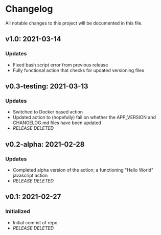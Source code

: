 # Changelog

All notable changes to this project will be documented in this file.

## v1.0: 2021-03-14
### Updates
 - Fixed bash script error from previous release
 - Fully functional action that checks for updated versioning files

## v0.3-testing: 2021-03-13
### Updates
 - Switched to Docker based action
 - Updated action to (hopefully) fail on whether the APP_VERSION and CHANGELOG.md files have been updated
  - *RELEASE DELETED*

## v0.2-alpha: 2021-02-28
### Updates
 - Completed alpha version of the action; a functioning "Hello World" javascript action
  - *RELEASE DELETED*

##  v0.1: 2021-02-27
### Initialized
 - Initial commit of repo
  - *RELEASE DELETED*